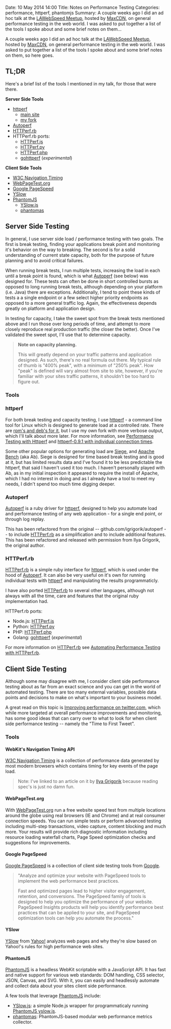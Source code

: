 Date: 10 May 2014 14:00
Title: Notes on Performance Testing
Categories: performance, httperf, phantomjs
Summary: A couple weeks ago I did an ad hoc talk at the [LAWebSpeed Meetup](http://www.meetup.com/LAWebSpeed/events/174808092/), hosted by [MaxCDN](http://www.maxcdn.com/), on general performance testing in the web world. I was asked to put together a list of the tools I spoke about and some brief notes on them...

A couple weeks ago I did an ad hoc talk at the [LAWebSpeed Meetup](http://www.meetup.com/LAWebSpeed/events/174808092/), hosted by [MaxCDN](http://www.maxcdn.com/), on general performance testing in the web world. I was asked to put together a list of the tools I spoke about and some brief notes on them, so here goes.

## TL;DR

Here's a brief list of the tools I mentioned in my talk, for those that were there.

**Server Side Tools**

* [httperf]
    * [main site](http://www.hpl.hp.com/research/linux/httperf/)
    * [my fork](https://github.com/jmervine/httperf)
* [Autoperf]
* [HTTPerf.rb]
* HTTPerf.rb ports:
    * [HTTPerf.js]
    * [HTTPerf.py]
    * [HTTPerf.php]
    * [gohttperf] (_experimental_)
        

**Client Side Tools**

* [W3C Navigation Timing]
* [WebPageTest.org]
* [Google PageSpeed]
* [YSlow]
* [PhantomJS]
    * [YSlow.js]
    * [phantomas]




## Server Side Testing

In general, I use server side load / performance testing with two goals. The first is break testing, finding your applications break point and monitoring it's behavior on the way to breaking. The second is for a solid understanding of current state capacity, both for the purpose of future planning and to avoid critical failures.

When running break tests, I run multiple tests, increasing the load in each until a break point is found, which is what [Autoperf] (see below) was designed for. These tests can often be done in short controlled bursts as opposed to long running break tests, although depending on your platform (i.e. Java) there are exceptions. Additionally, I tend to point these kinds of tests a a single endpoint or a few select higher priority endpoints as opposed to a more general traffic log. Again, the effectiveness depends greatly on platform and application design.

In testing for capacity, I take the sweet spot from the break tests mentioned above and I run those over long periods of time, and attempt to more closely reproduce real production traffic (the closer the better). Once I've validated the sweet spot, I'll use that to determine capacity. 

> **Note on capacity planning.**
>
> This will greatly depend on your traffic patterns and application designed. As such, there's no real formula out there. My typical rule of thumb is "400% peak", with a minimum of "250% peak". How "peak" is defined will vary almost from site to site, however, if you're familiar with your sites traffic patterns, it shouldn't be too hard to figure out.


### Tools

### httperf

For both break testing and capacity testing, I use [httperf](http://mervine.net/httperf) - a command line tool for Linux which is designed to generate load at a controlled rate. There are [rpm's and deb's for it](http://pkgs.org/search/?query=httperf&type=name), but I use my own fork with more verbose output, which I'll talk about more later. For more information, see [Performance Testing with Httperf](http://mervine.net/performance-testing-with-httperf) and [httperf-0.9.1 with individual connection times](http://mervine.net/httperf-0-9-1-with-individual-connection-times).

Some other popular options for generating load are [Siege](http://www.joedog.org/siege-home/), and [Apache Bench](http://httpd.apache.org/docs/2.2/programs/ab.html) (aka Ab). Siege is designed for time based break testing and is good at it, but has limited results data and I've found it to be less predictable the httperf, that said I haven't used it too much. I haven't personally played with Ab, as in my initial inspection it appeared to require the install of Apache, which I had no interest in doing and as I already have a tool to meet my needs, I didn't spend too much time digging deeper.


### Autoperf

[Autoperf] is a ruby driver for [httperf], designed to help you automate load and performance testing of any web application - for a single end point, or through log replay.

This has been refactored from the original -- github.com/igrigorik/autoperf -- to include [HTTPerf.rb] as a simplification and to include additional features. This has been refactored and released with permission from Ilya Grigorik, the original author.

### HTTPerf.rb

[HTTPerf.rb] is a simple ruby interface for [httperf], which is used under the hood of [Autoperf]. It can also be very useful on it's own for running individual tests with [httperf] and manipulating the results programmaticly.

I have also ported [HTTPerf.rb] to several other languages, although not always with all the time, care and features that the original ruby implementation had.
 
HTTPerf.rb ports:

* Node.js: [HTTPerf.js]
* Python: [HTTPerf.py]
* PHP: [HTTPerf.php]
* Golang: [gohttperf] (_experimental_)

For more information on [HTTPerf.rb](http://mervine.net/projects/gems/httperfrb) see [Automating Performance Testing with HTTPerf.rb](http://mervine.net/automating-performance-testing-with-httperfrb).


## Client Side Testing

Although some may disagree with me, I consider client side performance testing about as far from an exact science and you can get in the world of automated testing. There are too many external variables, possible data points and decisions to make on what's important to your business model.

A great read on this topic is [Improving performance on twitter.com](https://blog.twitter.com/2012/improving-performance-on-twittercom), which while more targeted at overall performance improvements and monitoring, has some good ideas that can carry over to what to look for when client side performance testing -- namely the "Time to First Tweet".

### Tools

#### WebKit's Navigation Timing API

[W3C Navigation Timing] is a collection of performance data generated by most modern browsers which contains timing for key events of the page load. 

> Note: I've linked to an article on it by [Ilya Grigorik](https://www.igvita.com/) because reading spec's is just no damn fun.

#### WebPageTest.org

With [WebPageTest.org] run a free website speed test from multiple locations around the globe using real browsers (IE and Chrome) and at real consumer connection speeds. You can run simple tests or perform advanced testing including multi-step transactions, video capture, content blocking and much more. Your results will provide rich diagnostic information including resource loading waterfall charts, Page Speed optimization checks and suggestions for improvements.

#### Google PageSpeed

[Google PageSpeed] is a collection of client side testing tools from [Google](https://www.google.com).

> "Analyze and optimize your website with PageSpeed tools to implement the web performance best practices.
>
> Fast and optimized pages lead to higher visitor engagement, retention, and conversions. The PageSpeed family of tools is designed to help you optimize the performance of your website. PageSpeed Insights products will help you identify performance best practices that can be applied to your site, and PageSpeed optimization tools can help you automate the process."

#### YSlow

[YSlow] from [Yahoo!](http://www.yahoo.com) analyzes web pages and why they're slow based on Yahoo!'s rules for high performance web sites.

#### PhantomJS

[PhantomJS] is a headless WebKit scriptable with a JavaScript API. It has fast and native support for various web standards: DOM handling, CSS selector, JSON, Canvas, and SVG. With it, you can easily and headlessly automate and collect data about your sites client side performance.

A few tools that leverage [PhantomJS] include:

* [YSlow.js]: a simple Node.js wrapper for programmaticaly running [PhantomJS yslow.js](http://yslow.org/phantomjs/).
* [phantomas]: PhantomJS-based modular web performance metrics collector.



[httperf]: http://mervine.net/httperf
[Autoperf]: http://mervine.net/projects/gems/autoperf
[HTTPerf.rb]: http://mervine.net/projects/gems/httperfrb
[HTTPerf.js]: http://mervine.net/projects/npms/httperfjs
[HTTPerf.py]: https://github.com/jmervine/httperfpy
[HTTPerf.php]: https://github.com/jmervine/php-httperf
[gohttperf]: https://github.com/jmervine/gohttperf
[WebPageTest.org]: http://www.webpagetest.org/
[Google PageSpeed]: http://developers.google.com/speed/pagespeed/
[YSlow]: http://yslow.org/
[YSlow.js]: http://mervine.net/projects/npms/yslowjs
[PhantomJS]: http://phantomjs.org/
[phantomas]: https://github.com/macbre/phantomas
[W3C Navigation Timing]: https://www.igvita.com/2012/04/04/measuring-site-speed-with-navigation-timing/
